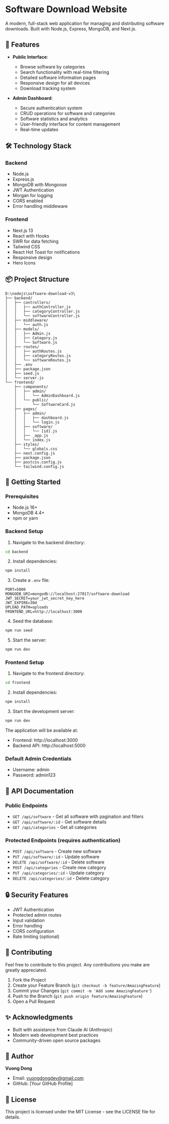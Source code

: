 # Software Download Website

A modern, full-stack web application for managing and distributing software downloads. Built with Node.js, Express, MongoDB, and Next.js.

## 🌟 Features

- **Public Interface**:
  - Browse software by categories
  - Search functionality with real-time filtering
  - Detailed software information pages
  - Responsive design for all devices
  - Download tracking system

- **Admin Dashboard**:
  - Secure authentication system
  - CRUD operations for software and categories
  - Software statistics and analytics
  - User-friendly interface for content management
  - Real-time updates

## 🛠️ Technology Stack

### Backend
- Node.js
- Express.js
- MongoDB with Mongoose
- JWT Authentication
- Morgan for logging
- CORS enabled
- Error handling middleware

### Frontend
- Next.js 13
- React with Hooks
- SWR for data fetching
- Tailwind CSS
- React Hot Toast for notifications
- Responsive design
- Hero Icons

## 📦 Project Structure

```
D:\nodejs\software-download-v3\
├── backend/
│   ├── controllers/
│   │   ├── authController.js
│   │   ├── categoryController.js
│   │   └── softwareController.js
│   ├── middleware/
│   │   └── auth.js
│   ├── models/
│   │   ├── Admin.js
│   │   ├── Category.js
│   │   └── Software.js
│   ├── routes/
│   │   ├── authRoutes.js
│   │   ├── categoryRoutes.js
│   │   └── softwareRoutes.js
│   ├── .env
│   ├── package.json
│   ├── seed.js
│   └── server.js
└── frontend/
    ├── components/
    │   ├── admin/
    │   │   └── AdminDashboard.js
    │   └── public/
    │       └── SoftwareCard.js
    ├── pages/
    │   ├── admin/
    │   │   ├── dashboard.js
    │   │   └── login.js
    │   ├── software/
    │   │   └── [id].js
    │   ├── _app.js
    │   └── index.js
    ├── styles/
    │   └── globals.css
    ├── next.config.js
    ├── package.json
    ├── postcss.config.js
    └── tailwind.config.js
```

## 🚀 Getting Started

### Prerequisites
- Node.js 16+
- MongoDB 4.4+
- npm or yarn

### Backend Setup
1. Navigate to the backend directory:
```bash
cd backend
```

2. Install dependencies:
```bash
npm install
```

3. Create a `.env` file:
```
PORT=5000
MONGODB_URI=mongodb://localhost:27017/software-download
JWT_SECRET=your_jwt_secret_key_here
JWT_EXPIRE=30d
UPLOAD_PATH=uploads
FRONTEND_URL=http://localhost:3000
```

4. Seed the database:
```bash
npm run seed
```

5. Start the server:
```bash
npm run dev
```

### Frontend Setup
1. Navigate to the frontend directory:
```bash
cd frontend
```

2. Install dependencies:
```bash
npm install
```

3. Start the development server:
```bash
npm run dev
```

The application will be available at:
- Frontend: http://localhost:3000
- Backend API: http://localhost:5000

### Default Admin Credentials
- Username: admin
- Password: admin123

## 📝 API Documentation

### Public Endpoints
- `GET /api/software` - Get all software with pagination and filters
- `GET /api/software/:id` - Get software details
- `GET /api/categories` - Get all categories

### Protected Endpoints (requires authentication)
- `POST /api/software` - Create new software
- `PUT /api/software/:id` - Update software
- `DELETE /api/software/:id` - Delete software
- `POST /api/categories` - Create new category
- `PUT /api/categories/:id` - Update category
- `DELETE /api/categories/:id` - Delete category

## 🔒 Security Features
- JWT Authentication
- Protected admin routes
- Input validation
- Error handling
- CORS configuration
- Rate limiting (optional)

## 🤝 Contributing
Feel free to contribute to this project. Any contributions you make are greatly appreciated.

1. Fork the Project
2. Create your Feature Branch (`git checkout -b feature/AmazingFeature`)
3. Commit your Changes (`git commit -m 'Add some AmazingFeature'`)
4. Push to the Branch (`git push origin feature/AmazingFeature`)
5. Open a Pull Request

## ✨ Acknowledgments
- Built with assistance from Claude AI (Anthropic)
- Modern web development best practices
- Community-driven open source packages

## 👤 Author
**Vuong Dong**
- Email: vuongdongdev@gmail.com
- GitHub: [Your GitHub Profile]

## 📄 License
This project is licensed under the MIT License - see the LICENSE file for details. 